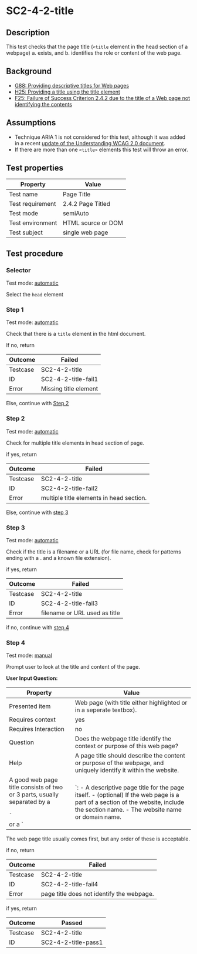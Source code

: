 # SC2-4-2-title

## Description

This test checks that the page title (`<title` element in the head section of a webpage) a. exists, and b. identifies the role or content of the web page.

## Background

- [G88: Providing descriptive titles for Web pages](http://www.w3.org/TR/WCAG20-TECHS/G88.html)
- [H25: Providing a title using the title element](http://www.w3.org/TR/WCAG20-TECHS/H25.html)
- [F25: Failure of Success Criterion 2.4.2 due to the title of a Web page not identifying the contents](http://www.w3.org/TR/WCAG20-TECHS/F25.html)
## Assumptions
- Technique ARIA 1 is not considered for this test, although it was added in a recent [update of the Understanding WCAG 2.0 document](http://www.w3.org/TR/2014/NOTE-UNDERSTANDING-WCAG20-20140408/complete-diff.html).
- If there are more than one `<title>` elements this test will throw an error.

## Test properties

| Property          | Value
|-------------------|----
| Test name         | Page Title
| Test requirement  | 2.4.2 Page Titled
| Test mode         | semiAuto
| Test environment  | HTML source or DOM
| Test subject      | single web page

## Test procedure

### Selector

Test mode: [automatic][AUTO]

Select the `head` element

### Step 1

Test mode: [automatic][AUTO]

Check that there is a `title` element in the html document.

If no, return

| Outcome  | Failed
|----------|-----
| Testcase | SC2-4-2-title
| ID       | SC2-4-2-title-fail1
| Error    | Missing title element

Else, continue with [Step 2](#step-2)

### Step 2

Test mode: [automatic][AUTO]

Check for multiple title elements in head section of page.

if yes, return

| Outcome  | Failed
|----------|-----
| Testcase | SC2-4-2-title
| ID       | SC2-4-2-title-fail2
| Error    | multiple title elements in head section.

Else, continue with [step 3](#step-3)

### Step 3

Test mode: [automatic][AUTO]

Check if the title is a filename or a URL (for file name, check for patterns ending with a . and a known file extension).

if yes, return

| Outcome  | Failed
|----------|-----
| Testcase | SC2-4-2-title
| ID       | SC2-4-2-title-fail3
| Error    | filename or URL used as title

if no, continue with [step 4](#step-4)

### Step 4

Test mode: [manual][MANUAL]

Prompt user to look at the title and content of the page.

**User Input Question:**

| Property             | Value
|----------------------|---------
| Presented item       | Web page (with title either highlighted or in a seperate textbox).
| Requires context     | yes
| Requires Interaction | no
| Question             | Does the webpage title identify the context or purpose of this web page?
| Help                 | A page title should describe  the content or purpose of the webpage, and uniquely identify it within the website.
A good web page title consists of two or 3 parts, usually separated by a <pre>-</pre> or a `|`: - A descriptive page title for the page itself. - (optional) If the web page is a part of a section of the website, include the section name. - The website name or domain name.
The web page title usually comes first, but any order of these is acceptable.

if no, return

| Outcome  | Failed
|----------|-----
| Testcase | SC2-4-2-title
| ID       | SC2-4-2-title-fail4
| Error    | page title does not identify the webpage.

if yes, return

| Outcome  | Passed
|----------|-----
| Testcase | SC2-4-2-title
| ID       | SC2-4-2-title-pass1

[AUTO]: ../pages/test-modes.html#automatic
[MANUAL]: ../pages/test-modes.html#manual